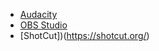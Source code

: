 - [Audacity](https://www.audacityteam.org/)
- [OBS Studio](https://obsproject.com/)
- [ShotCut])(https://shotcut.org/)
